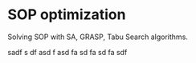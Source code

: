 # SOP optimization

Solving SOP with SA, GRASP, Tabu Search algorithms.

sadf
s
df
asd
f
asd
fa
sd
fa
sd
fa
sdf
